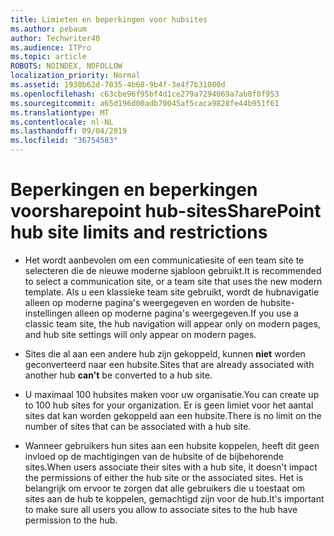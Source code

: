 ```yaml
---
title: Limieten en beperkingen voor hubsites
ms.author: pebaum
author: Techwriter40
ms.audience: ITPro
ms.topic: article
ROBOTS: NOINDEX, NOFOLLOW
localization_priority: Normal
ms.assetid: 1930b62d-7035-4b68-9b4f-3e4f7b31000d
ms.openlocfilehash: c63cbe96f95bf4d1ce279a7294069a7ab8f0f953
ms.sourcegitcommit: a65d196d00adb70045af5caca9828fe44b951f61
ms.translationtype: MT
ms.contentlocale: nl-NL
ms.lasthandoff: 09/04/2019
ms.locfileid: "36754583"
---
```

# <a name="sharepoint-hub-site-limits-and-restrictions"></a><span data-ttu-id="64882-102">Beperkingen en beperkingen voorsharepoint hub-sites</span><span class="sxs-lookup"><span data-stu-id="64882-102">SharePoint hub site limits and restrictions</span></span>

- <span data-ttu-id="64882-103">Het wordt aanbevolen om een communicatiesite of een team site te selecteren die de nieuwe moderne sjabloon gebruikt.</span><span class="sxs-lookup"><span data-stu-id="64882-103">It is recommended to select a communication site, or a team site that uses the new modern template.</span></span> <span data-ttu-id="64882-104">Als u een klassieke team site gebruikt, wordt de hubnavigatie alleen op moderne pagina's weergegeven en worden de hubsite-instellingen alleen op moderne pagina's weergegeven.</span><span class="sxs-lookup"><span data-stu-id="64882-104">If you use a classic team site, the hub navigation will appear only on modern pages, and hub site settings will only appear on modern pages.</span></span>

- <span data-ttu-id="64882-105">Sites die al aan een andere hub zijn gekoppeld, kunnen **niet** worden geconverteerd naar een hubsite.</span><span class="sxs-lookup"><span data-stu-id="64882-105">Sites that are already associated with another hub **can't** be converted to a hub site.</span></span> 

- <span data-ttu-id="64882-106">U maximaal 100 hubsites maken voor uw organisatie.</span><span class="sxs-lookup"><span data-stu-id="64882-106">You can create up to 100 hub sites for your organization.</span></span> <span data-ttu-id="64882-107">Er is geen limiet voor het aantal sites dat kan worden gekoppeld aan een hubsite.</span><span class="sxs-lookup"><span data-stu-id="64882-107">There is no limit on the number of sites that can be associated with a hub site.</span></span>

- <span data-ttu-id="64882-108">Wanneer gebruikers hun sites aan een hubsite koppelen, heeft dit geen invloed op de machtigingen van de hubsite of de bijbehorende sites.</span><span class="sxs-lookup"><span data-stu-id="64882-108">When users associate their sites with a hub site, it doesn't impact the permissions of either the hub site or the associated sites.</span></span> <span data-ttu-id="64882-109">Het is belangrijk om ervoor te zorgen dat alle gebruikers die u toestaat om sites aan de hub te koppelen, gemachtigd zijn voor de hub.</span><span class="sxs-lookup"><span data-stu-id="64882-109">It's important to make sure all users you allow to associate sites to the hub have permission to the hub.</span></span>



